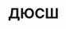 ---
title: ДЮСШ
address: '69069, г. Запорожье, пр. Юбилейный, 30-а'
phone:
  - (0612) 41-31-41
url: ''
about: ''
searchTitle: 'ДЮСШ, 69069, г. Запорожье, пр. Юбилейный, 30а'
tags:
  - Детско-юношеские спортивные школы
geometry:
  location:
    lat: 47.81723299999999
    lng: 35.032829
  viewport:
    northeast:
      lat: 47.8185942802915
      lng: 35.0342821802915
    southwest:
      lat: 47.8158963197085
      lng: 35.0315842197085
place_id: ChIJfXAsP6Nh3EAR4LOm7c5jfnY

---